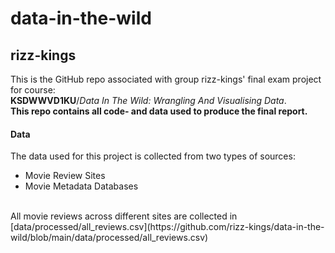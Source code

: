 # data-in-the-wild
## rizz-kings
This is the GitHub repo associated with group rizz-kings' final exam project for course:<br> **KSDWWVD1KU**/*Data In The Wild: Wrangling And Visualising Data*. <br>
**This repo contains all code- and data used to produce the final report.**

#### Data
The data used for this project is collected from two types of sources: 
- Movie Review Sites
- Movie Metadata Databases
<br>
All movie reviews across different sites are collected in [data/processed/all_reviews.csv](https://github.com/rizz-kings/data-in-the-wild/blob/main/data/processed/all_reviews.csv)
